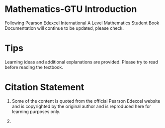 # Mathematics-GTU Introduction

Following Pearson Edexcel International A Level Mathematics Student Book
Documentation will continue to be updated, please check.

# Tips

Learning ideas and additional explanations are provided. Please try to read before reading the textbook.

# Citation Statement

1. Some of the content is quoted from the official Pearson Edexcel website and is copyrighted by the original author and is reproduced here for learning purposes only.

2. 
